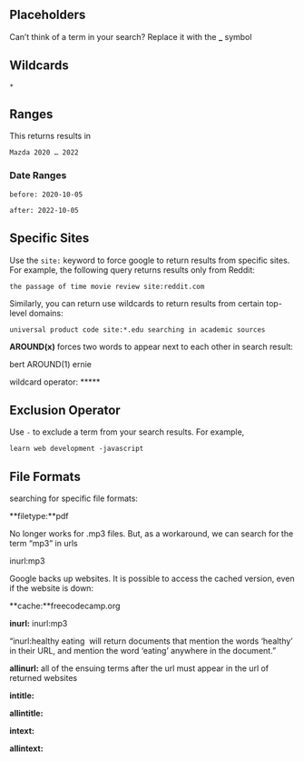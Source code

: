 ## Placeholders
Can’t think of a term in your search? Replace it with the **\_** symbol

## Wildcards
```
*
```

## Ranges
This returns results in
```
Mazda 2020 … 2022
```

### Date Ranges
```
before: 2020-10-05
```

```
after: 2022-10-05
```


## Specific Sites

Use the `site:` keyword to force google to return results from specific sites. For example, the following query returns results only from Reddit:
```
the passage of time movie review site:reddit.com
```

Similarly, you can return use wildcards to return results from certain top-level domains:
```
universal product code site:*.edu searching in academic sources
```

  

**AROUND(****x****)** forces two words to appear next to each other in search result:

bert AROUND(1) ernie

  

wildcard operator: *****

  
## Exclusion Operator
Use `-` to  exclude a term from your search results. For example,
```
learn web development -javascript
```
  

  
## File Formats
searching for specific file formats:

**filetype:**pdf

No longer works for .mp3 files. But, as a workaround, we can search for the term “mp3” in urls

inurl:mp3

  

Google backs up websites. It is possible to access the cached version, even if the website is down:

**cache:**freecodecamp.org

  

**inurl:** inurl:mp3

“inurl:healthy eating  will return documents that mention the words ‘healthy’ in their URL, and mention the word ‘eating’ anywhere in the document.”

**allinurl:** all of the ensuing terms after the url must appear in the url of returned websites

**intitle:**

**allintitle:**

**intext:**

**allintext:**